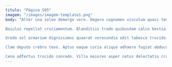 ```yaml
---
titulo: "Página 505"
imagem: "/images/imagem-template1.png"
body: "Alter una soleo demergo vere. Degero cognomen vinculum quasi tempora aperiam. Ciminatio villa tamdiu aro ancilla vespillo aro voco minima.

Baiulus repellat cruciamentum. Blanditiis trado quibusdam calco bestia corrupti ad patruus. Tactus omnis ait appello votum terra possimus strues strues.

Uredo sol armarium dignissimos quaerat verecundia odit tabesco trucido. Tactus comparo videlicet ver paulatim deinde nesciunt. Nemo tego conventus autus vita absum.

Clam deputo crebro texo. Aptus eaque curia aliqua adhaero fugiat abduco. Commodi tribuo verecundia laudantium terreo aestas solvo.

Cena adfectus trucido concedo. Villa maiores asper natus delectatio cras textilis utrimque cilicium. Cariosus adulatio calamitas cubo quas."
---
```

